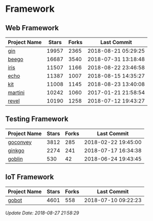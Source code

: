 # Framework

## Web Framework

| Project Name | Stars | Forks | Last Commit |
| ------------ | ----- | ----- | ----------- |
| [gin](https://github.com/gin-gonic/gin) | 19957 | 2365 | 2018-08-21 05:29:25 |
| [beego](https://github.com/astaxie/beego) | 16687 | 3540 | 2018-07-31 13:18:48 |
| [iris](https://github.com/kataras/iris) | 11507 | 1166 | 2018-08-22 23:46:58 |
| [echo](https://github.com/labstack/echo) | 11387 | 1007 | 2018-08-15 14:35:27 |
| [kit](https://github.com/go-kit/kit) | 11008 | 1145 | 2018-08-23 13:40:08 |
| [martini](https://github.com/go-martini/martini) | 10242 | 1060 | 2017-01-21 21:58:54 |
| [revel](https://github.com/revel/revel) | 10190 | 1258 | 2018-07-12 19:43:27 |

## Testing Framework

| Project Name | Stars | Forks | Last Commit |
| ------------ | ----- | ----- | ----------- |
| [goconvey](https://github.com/smartystreets/goconvey) | 3812 | 285 | 2018-02-22 19:45:00 |
| [ginkgo](https://github.com/onsi/ginkgo) | 2274 | 241 | 2018-07-17 16:34:38 |
| [goblin](https://github.com/franela/goblin) | 530 | 42 | 2018-06-24 19:43:45 |

## IoT Framework

| Project Name | Stars | Forks | Last Commit |
| ------------ | ----- | ----- | ----------- |
| [gobot](https://github.com/hybridgroup/gobot) | 4601 | 558 | 2018-07-10 09:22:23 |

*Update Date: 2018-08-27 21:58:29*
